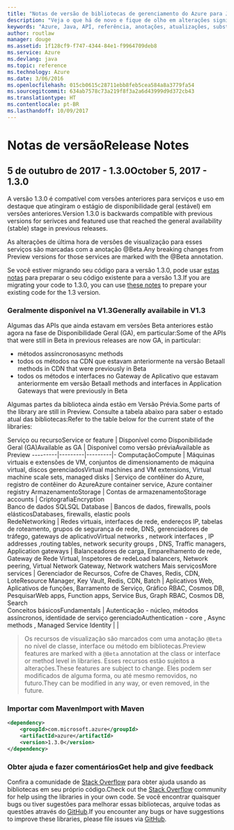 ```yaml
---
title: "Notas de versão de bibliotecas de gerenciamento do Azure para Java | Microsoft Docs"
description: "Veja o que há de novo e fique de olho em alterações significativas nas bibliotecas de gerenciamento do Azure para Java"
keywords: "Azure, Java, API, referência, anotações, atualizações, substituir, obsoleto"
author: routlaw
manager: douge
ms.assetid: 1f128cf9-f747-4344-84e1-f9964709deb8
ms.service: Azure
ms.devlang: java
ms.topic: reference
ms.technology: Azure
ms.date: 3/06/2016
ms.openlocfilehash: 015cb0615c28711ebb8feb5cea584a8a3779fa54
ms.sourcegitcommit: 634ab7578c73a219f8f3a2a6d43999d9d372cb43
ms.translationtype: HT
ms.contentlocale: pt-BR
ms.lasthandoff: 10/09/2017
---
```

# <a name="release-notes"></a><span data-ttu-id="73472-104">Notas de versão</span><span class="sxs-lookup"><span data-stu-id="73472-104">Release Notes</span></span> 

## <a name="october-5-2017---130"></a><span data-ttu-id="73472-105">5 de outubro de 2017 - 1.3.0</span><span class="sxs-lookup"><span data-stu-id="73472-105">October 5, 2017 - 1.3.0</span></span> 

<span data-ttu-id="73472-106">A versão 1.3.0 é compatível com versões anteriores para serviços e uso em destaque que atingiram o estágio de disponibilidade geral (estável) em versões anteriores.</span><span class="sxs-lookup"><span data-stu-id="73472-106">Version 1.3.0 is backwards compatible with previous versions for serivces and featured use that reached the general availability (stable) stage in previous releases.</span></span>

<span data-ttu-id="73472-107">As alterações de última hora de versões de visualização para esses serviços são marcadas com a anotação @Beta.</span><span class="sxs-lookup"><span data-stu-id="73472-107">Any breaking changes from Preview versions for those services are marked with the @Beta annotation.</span></span>

<span data-ttu-id="73472-108">Se você estiver migrando seu código para a versão 1.3.0, pode usar [estas notas](https://github.com/Azure/azure-sdk-for-java/blob/master/notes/prepare-for-1.3.0.md) para preparar o seu código existente para a versão 1.3.</span><span class="sxs-lookup"><span data-stu-id="73472-108">If you are migrating your code to 1.3.0, you can use [these notes](https://github.com/Azure/azure-sdk-for-java/blob/master/notes/prepare-for-1.3.0.md) to prepare your existing code for the 1.3 version.</span></span>

### <a name="generally-availabile-in-v13"></a><span data-ttu-id="73472-109">Geralmente disponível na V1.3</span><span class="sxs-lookup"><span data-stu-id="73472-109">Generally availabile in V1.3</span></span>

<span data-ttu-id="73472-110">Algumas das APIs que ainda estavam em versões Beta anteriores estão agora na fase de Disponibilidade Geral (GA), em particular:</span><span class="sxs-lookup"><span data-stu-id="73472-110">Some of the APIs that were still in Beta in previous releases are now GA, in particular:</span></span>

- <span data-ttu-id="73472-111">métodos assíncronos</span><span class="sxs-lookup"><span data-stu-id="73472-111">async methods</span></span>
- <span data-ttu-id="73472-112">todos os métodos na CDN que estavam anteriormente na versão Beta</span><span class="sxs-lookup"><span data-stu-id="73472-112">all methods in CDN that were previously in Beta</span></span>
- <span data-ttu-id="73472-113">todos os métodos e interfaces no Gateway de Aplicativo que estavam anteriormente em versão Beta</span><span class="sxs-lookup"><span data-stu-id="73472-113">all methods and interfaces in Application Gateways that were previously in Beta</span></span>

 <span data-ttu-id="73472-114">Algumas partes da biblioteca ainda estão em Versão Prévia.</span><span class="sxs-lookup"><span data-stu-id="73472-114">Some parts of the library are still in Preview.</span></span> <span data-ttu-id="73472-115">Consulte a tabela abaixo para saber o estado atual das bibliotecas:</span><span class="sxs-lookup"><span data-stu-id="73472-115">Refer to the table below for the current state of the libraries:</span></span>

<span data-ttu-id="73472-116">Serviço ou recurso</span><span class="sxs-lookup"><span data-stu-id="73472-116">Service or feature</span></span> | <span data-ttu-id="73472-117">Disponível como Disponibilidade Geral (GA)</span><span class="sxs-lookup"><span data-stu-id="73472-117">Available as GA</span></span> | <span data-ttu-id="73472-118">Disponível como versão prévia</span><span class="sxs-lookup"><span data-stu-id="73472-118">Available as Preview</span></span> 
---------|---------|---------|-
<span data-ttu-id="73472-119">Computação</span><span class="sxs-lookup"><span data-stu-id="73472-119">Compute</span></span>  | <span data-ttu-id="73472-120">Máquinas virtuais e extensões de VM, conjuntos de dimensionamento de máquina virtual, discos gerenciados</span><span class="sxs-lookup"><span data-stu-id="73472-120">Virtual machines and VM extensions, Virtual machine scale sets, managed disks</span></span>   | <span data-ttu-id="73472-121">Serviço de contêiner do Azure, registro de contêiner do Azure</span><span class="sxs-lookup"><span data-stu-id="73472-121">Azure container service, Azure container registry</span></span> 
<span data-ttu-id="73472-122">Armazenamento</span><span class="sxs-lookup"><span data-stu-id="73472-122">Storage</span></span>   |  <span data-ttu-id="73472-123">Contas de armazenamento</span><span class="sxs-lookup"><span data-stu-id="73472-123">Storage accounts</span></span>       |    <span data-ttu-id="73472-124">Criptografia</span><span class="sxs-lookup"><span data-stu-id="73472-124">Encryption</span></span>     
<span data-ttu-id="73472-125">Banco de dados SQL</span><span class="sxs-lookup"><span data-stu-id="73472-125">SQL Database</span></span>  | <span data-ttu-id="73472-126">Bancos de dados, firewalls, pools elásticos</span><span class="sxs-lookup"><span data-stu-id="73472-126">Databases, firewalls, elastic pools</span></span>              
<span data-ttu-id="73472-127">Rede</span><span class="sxs-lookup"><span data-stu-id="73472-127">Networking</span></span>    |  <span data-ttu-id="73472-128">Redes virtuais, interfaces de rede, endereços IP, tabelas de roteamento, grupos de segurança de rede, DNS, gerenciadores de tráfego, gateways de aplicativo</span><span class="sxs-lookup"><span data-stu-id="73472-128">Virtual networks , network interfaces , IP addresses ,routing tables, network security groups , DNS, Traffic managers, Application gateways</span></span>  |    <span data-ttu-id="73472-129">Balanceadores de carga, Emparelhamento de rede, Gateway de Rede Virtual, Inspetores de rede</span><span class="sxs-lookup"><span data-stu-id="73472-129">Load balancers, Network peering, Virtual Network Gateway, Network watchers</span></span> 
<span data-ttu-id="73472-130">Mais serviços</span><span class="sxs-lookup"><span data-stu-id="73472-130">More services</span></span>    |  <span data-ttu-id="73472-131">Gerenciador de Recursos, Cofre de Chaves, Redis, CDN, Lote</span><span class="sxs-lookup"><span data-stu-id="73472-131">Resource Manager, Key Vault, Redis,  CDN, Batch</span></span>       |  <span data-ttu-id="73472-132">Aplicativos Web, Aplicativos de funções, Barramento de Serviço, Gráfico RBAC, Cosmos DB, Pesquisar</span><span class="sxs-lookup"><span data-stu-id="73472-132">Web apps, Function apps, Service Bus, Graph RBAC, Cosmos DB, Search</span></span>  
<span data-ttu-id="73472-133">Conceitos básicos</span><span class="sxs-lookup"><span data-stu-id="73472-133">Fundamentals</span></span>     |   <span data-ttu-id="73472-134">Autenticação - núcleo, métodos assíncronos, identidade de serviço gerenciado</span><span class="sxs-lookup"><span data-stu-id="73472-134">Authentication - core , Async methods , Managed Service Identity</span></span>      |      |

> <span data-ttu-id="73472-135">Os recursos de visualização são marcados com uma anotação `@Beta` no nível de classe, interface ou método em bibliotecas.</span><span class="sxs-lookup"><span data-stu-id="73472-135">Preview features are marked with a `@Beta` annotation at the class or interface or method level in libraries.</span></span> <span data-ttu-id="73472-136">Esses recursos estão sujeitos a alterações.</span><span class="sxs-lookup"><span data-stu-id="73472-136">These features are subject to change.</span></span> <span data-ttu-id="73472-137">Eles podem ser modificados de alguma forma, ou até mesmo removidos, no futuro.</span><span class="sxs-lookup"><span data-stu-id="73472-137">They can be modified in any way, or even removed, in the future.</span></span>

### <a name="import-with-maven"></a><span data-ttu-id="73472-138">Importar com Maven</span><span class="sxs-lookup"><span data-stu-id="73472-138">Import with Maven</span></span>

```XML
<dependency>
    <groupId>com.microsoft.azure</groupId>
    <artifactId>azure</artifactId>
    <version>1.3.0</version>
</dependency>
```

### <a name="get-help-and-give-feedback"></a><span data-ttu-id="73472-139">Obter ajuda e fazer comentários</span><span class="sxs-lookup"><span data-stu-id="73472-139">Get help and give feedback</span></span>

<span data-ttu-id="73472-140">Confira a comunidade de [Stack Overflow](http://stackoverflow.com/questions/tagged/azure-java-sdk) para obter ajuda usando as bibliotecas em seu próprio código.</span><span class="sxs-lookup"><span data-stu-id="73472-140">Check out the [Stack Overflow](http://stackoverflow.com/questions/tagged/azure-java-sdk) community for help using the libraries in your own code.</span></span> <span data-ttu-id="73472-141">Se você encontrar quaisquer bugs ou tiver sugestões para melhorar essas bibliotecas, arquive todas as questões através do [GitHub](https://github.com/Azure/azure-sdk-for-java/issues).</span><span class="sxs-lookup"><span data-stu-id="73472-141">If you encounter any bugs or have suggestions to improve these libraries, please file issues via [GitHub](https://github.com/Azure/azure-sdk-for-java/issues).</span></span>



